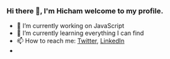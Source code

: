 ### Hi there :wave:, I'm Hicham welcome to my profile.

- :telescope: I’m currently working on JavaScript                                    
- :seedling: I’m currently learning everything I can find                
- :mailbox: How to reach me: [Twitter](https://x.com/_h1cham_), [LinkedIn](https://www.linkedin.com/in/hicham-el-kamouni-19ba99204/)
- 
